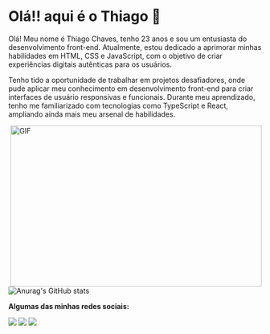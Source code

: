 # Olá!! aqui é o Thiago 👋

Olá! Meu nome é Thiago Chaves, tenho 23 anos e sou um entusiasta do desenvolvimento front-end. Atualmente, estou dedicado a aprimorar minhas habilidades em HTML, CSS e JavaScript, com o objetivo de criar experiências digitais autênticas para os usuários.

Tenho tido a oportunidade de trabalhar em projetos desafiadores, onde pude aplicar meu conhecimento em desenvolvimento front-end para criar interfaces de usuário responsivas e funcionais. Durante meu aprendizado, tenho me familiarizado com tecnologias como TypeScript e React, ampliando ainda mais meu arsenal de habilidades.

 <img align="right" alt="GIF" src="https://github.com/abhisheknaiidu/abhisheknaiidu/blob/master/code.gif?raw=true" width="500" height="320" />
  
  
  ![Anurag's GitHub stats](https://github-readme-stats.vercel.app/api?username=aghiot61&theme=tokyonight&show_icons=true)
  
  
  **Algumas das minhas redes sociais:**
  
  <div>
  <a href="https://www.instagram.com/thiagosc61/" target="_blank"><img src="https://img.shields.io/badge/-Instagram-%23E4405F?style=for-the-badge&logo=instagram&logoColor=white" target="_blank"></a>
  <a href = "mailto:contatothiagoschaves61@gmail.com"><img src="https://img.shields.io/badge/-Gmail-%23333?style=for-the-badge&logo=gmail&logoColor=white" target="_blank"></a>
   <a href="https://www.linkedin.com/in/thiago-chaves-2469b6218/" target="_blank"><img src="https://img.shields.io/badge/-LinkedIn-%230077B5?style=for-the-badge&logo=linkedin&logoColor=white" target="_blank"></a> 
</div>
